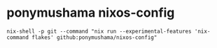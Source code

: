 # ponymushama nixos-config

```
nix-shell -p git --command "nix run --experimental-features 'nix-command flakes' github:ponymushama/nixos-config"
```
